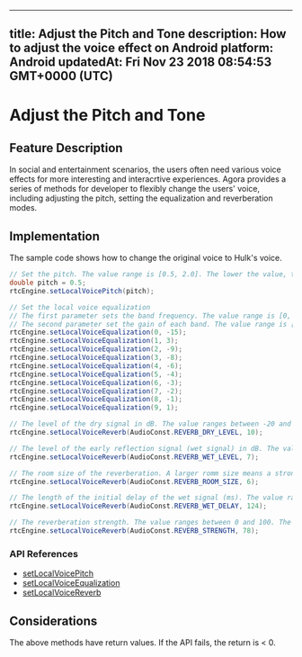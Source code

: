 
---
title: Adjust the Pitch and Tone
description: How to adjust the voice effect on Android
platform: Android
updatedAt: Fri Nov 23 2018 08:54:53 GMT+0000 (UTC)
---
# Adjust the Pitch and Tone
## Feature Description 
In social and entertainment scenarios, the users often need various voice effects for more interesting and interacrtive experiences. Agora provides a series of methods for developer to flexibly change the users' voice, including adjusting the pitch, setting the equalization and reverberation modes.

## Implementation

The sample code shows how to change the original voice to Hulk's voice.

```java
// Set the pitch. The value range is [0.5, 2.0]. The lower the value, the lower the pitch. The default value is 1.0, which is the original pitch.
double pitch = 0.5;
rtcEngine.setLocalVoicePitch(pitch);

// Set the local voice equalization
// The first parameter sets the band frequency. The value range is [0, 9], each value representing the center frequency of the band: [31, 62, 125, 250, 500, 1k, 2k, 4k, 8k, 16k] Hz
// The second parameter set the gain of each band. The value range is [-15,15], in dB, and the default is 0.
rtcEngine.setLocalVoiceEqualization(0, -15);
rtcEngine.setLocalVoiceEqualization(1, 3);
rtcEngine.setLocalVoiceEqualization(2, -9);
rtcEngine.setLocalVoiceEqualization(3, -8);
rtcEngine.setLocalVoiceEqualization(4, -6);
rtcEngine.setLocalVoiceEqualization(5, -4);
rtcEngine.setLocalVoiceEqualization(6, -3);
rtcEngine.setLocalVoiceEqualization(7, -2);
rtcEngine.setLocalVoiceEqualization(8, -1);
rtcEngine.setLocalVoiceEqualization(9, 1);

// The level of the dry signal in dB. The value ranges between -20 and 10.
rtcEngine.setLocalVoiceReverb(AudioConst.REVERB_DRY_LEVEL, 10);

// The level of the early reflection signal (wet signal) in dB. The value ranges between -20 and 10.
rtcEngine.setLocalVoiceReverb(AudioConst.REVERB_WET_LEVEL, 7);

// The room size of the reverberation. A larger romm size means a stronger reverberation. The value ranges between 0 and 100.
rtcEngine.setLocalVoiceReverb(AudioConst.REVERB_ROOM_SIZE, 6);

// The length of the initial delay of the wet signal (ms). The value range between 0 and 200.
rtcEngine.setLocalVoiceReverb(AudioConst.REVERB_WET_DELAY, 124);

// The reverberation strength. The value ranges between 0 and 100. The higher the value, the stronger the reverberation.
rtcEngine.setLocalVoiceReverb(AudioConst.REVERB_STRENGTH, 78);
```

### API References

- [setLocalVoicePitch](https://docs.agora.io/en/Interactive%20Broadcast/API%20Reference/java/classio_1_1agora_1_1rtc_1_1_rtc_engine.html#a41b525f9cbf2911594bcda9b20a728c9)
- [setLocalVoiceEqualization](https://docs.agora.io/en/Interactive%20Broadcast/API%20Reference/java/classio_1_1agora_1_1rtc_1_1_rtc_engine.html#a9e3aa79f0d6d8f2ea81907543506d960)
- [setLocalVoiceReverb](https://docs.agora.io/en/Interactive%20Broadcast/API%20Reference/java/classio_1_1agora_1_1rtc_1_1_rtc_engine.html#a4afc32ba68e997e90ba3f128317827fa)

## Considerations
The above methods have return values. If the API fails, the return is < 0.
